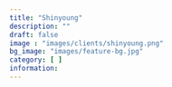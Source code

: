 ```yaml
---
title: "Shinyoung"
description: ""
draft: false
image : "images/clients/shinyoung.png"
bg_image: "images/feature-bg.jpg"
category: [ ]
information:
---
```

